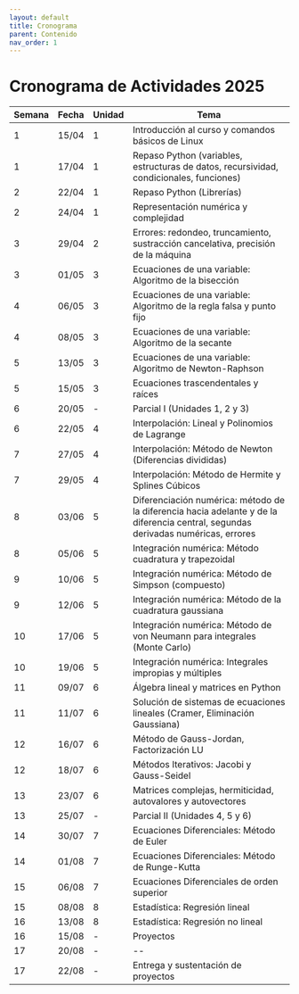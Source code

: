 ```yaml
---
layout: default
title: Cronograma
parent: Contenido
nav_order: 1
---
```


# Cronograma de Actividades 2025

| Semana | Fecha    | Unidad | Tema |
|--------|----------|--------|------|
| 1      | 15/04    | 1      | Introducción al curso y comandos básicos de Linux |
| 1      | 17/04    | 1      | Repaso Python (variables, estructuras de datos, recursividad, condicionales, funciones) |
| 2      | 22/04    | 1      | Repaso Python (Librerías) |
| 2      | 24/04    | 1      | Representación numérica y complejidad |
| 3      | 29/04    | 2      | Errores: redondeo, truncamiento, sustracción cancelativa, precisión de la máquina |
| 3      | 01/05    | 3      | Ecuaciones de una variable: Algoritmo de la bisección |
| 4      | 06/05    | 3      | Ecuaciones de una variable: Algoritmo de la regla falsa y punto fijo |
| 4      | 08/05    | 3      | Ecuaciones de una variable: Algoritmo de la secante |
| 5      | 13/05    | 3      | Ecuaciones de una variable: Algoritmo de Newton-Raphson |
| 5      | 15/05    | 3      | Ecuaciones trascendentales y raíces |
| 6      | 20/05    | -      | Parcial I (Unidades 1, 2 y 3) |
| 6      | 22/05    | 4      | Interpolación: Lineal y Polinomios de Lagrange |
| 7      | 27/05    | 4      | Interpolación: Método de Newton (Diferencias divididas) |
| 7      | 29/05    | 4      | Interpolación: Método de Hermite y Splines Cúbicos |
| 8      | 03/06    | 5      | Diferenciación numérica: método de la diferencia hacia adelante y de la diferencia central, segundas derivadas numéricas, errores |
| 8      | 05/06    | 5      | Integración numérica: Método cuadratura y trapezoidal |
| 9      | 10/06    | 5      | Integración numérica: Método de Simpson (compuesto) |
| 9      | 12/06    | 5      | Integración numérica: Método de la cuadratura gaussiana |
| 10     | 17/06    | 5      | Integración numérica: Método de von Neumann para integrales (Monte Carlo) |
| 10     | 19/06    | 5      | Integración numérica: Integrales impropias y múltiples |
| 11     | 09/07    | 6      | Álgebra lineal y matrices en Python |
| 11     | 11/07    | 6      | Solución de sistemas de ecuaciones lineales (Cramer, Eliminación Gaussiana) |
| 12     | 16/07    | 6      | Método de Gauss-Jordan, Factorización LU |
| 12     | 18/07    | 6      | Métodos Iterativos: Jacobi y Gauss-Seidel |
| 13     | 23/07    | 6      | Matrices complejas, hermiticidad, autovalores y autovectores |
| 13     | 25/07    | -      | Parcial II (Unidades 4, 5 y 6) |
| 14     | 30/07    | 7      | Ecuaciones Diferenciales: Método de Euler |
| 14     | 01/08    | 7      | Ecuaciones Diferenciales: Método de Runge-Kutta |
| 15     | 06/08    | 7      | Ecuaciones Diferenciales de orden superior |
| 15     | 08/08    | 8      | Estadística: Regresión lineal |
| 16     | 13/08    | 8      | Estadística: Regresión no lineal |
| 16     | 15/08    | -      | Proyectos |
| 17     | 20/08    | -      | -- |
| 17     | 22/08    | -      | Entrega y sustentación de proyectos |
